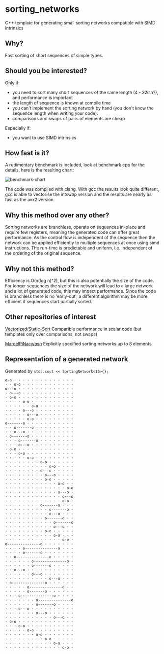 # sorting_networks
C++ template for generating small sorting networks compatible with SIMD intrinsics

## Why?

Fast sorting of short sequences of simple types.

## Should you be interested?

Only if:

* you need to sort many short sequences of the same length (4 - 32ish?), and performance is important
* the length of sequence is known at compile time
* you can't implement the sorting network by hand (you don't know the sequence length when writing your code).
* comparisons and swaps of pairs of elements are cheap

Especially if:

* you want to use SIMD intrinsics

## How fast is it?

A rudimentary benchmark is included, look at benchmark.cpp for
the details, here is the resulting chart:

![benchmark-chart](https://user-images.githubusercontent.com/2971239/115790498-b7575600-a3be-11eb-80b7-5903d9087d9a.png)

The code was compiled with clang. With gcc the results look quite different, gcc is able to vectorise the intswap version and the results are nearly as fast as the avx2 version.

## Why this method over any other?

Sorting networks are branchless, operate on sequences in-place and require few registers, meaning the generated code can offer great performance.
As the control flow is independent of the sequence then the network can be applied efficiently to multiple sequences at once using simd instructions.
The run-time is predictable and uniform, i.e. independent of the ordering of the original sequence.

## Why not this method?

Efficiency is O(n(log n)^2), but this is also potentially the size of the code.
For longer sequences the size of the network will lead to a large network and a lot of generated code, this may impact performance.
Since the code is branchless there is no 'early-out', a different algorithm may be more efficient if sequences start partially sorted.

## Other repositories of interest

[Vectorized/Static-Sort](https://github.com/Vectorized/Static-Sort)
Comparible performance in scalar code (but templates only over comparisons, not swaps)

[MarcelPiNacy/osn](https://github.com/MarcelPiNacy/osn)
Explicitly specified sorting networks up to 8 elements

## Representation of a generated network

Generated by `std::cout << SortingNetwork<16>{};`

```
o-o · · · · · · · · · · · · · ·
· · o-o · · · · · · · · · · · ·
o---o · · · · · · · · · · · · ·
· o---o · · · · · · · · · · · ·
· o-o · · · · · · · · · · · · ·
· · · · o-o · · · · · · · · · ·
· · · · · · o-o · · · · · · · ·
· · · · o---o · · · · · · · · ·
· · · · · o---o · · · · · · · ·
· · · · · o-o · · · · · · · · ·
o-------o · · · · · · · · · · ·
· · o-------o · · · · · · · · ·
· · o---o · · · · · · · · · · ·
· o-------o · · · · · · · · · ·
· · · o-------o · · · · · · · ·
· · · o---o · · · · · · · · · ·
· o-o · · · · · · · · · · · · ·
· · · o-o · · · · · · · · · · ·
· · · · · o-o · · · · · · · · ·
· · · · · · · · o-o · · · · · ·
· · · · · · · · · · o-o · · · ·
· · · · · · · · o---o · · · · ·
· · · · · · · · · o---o · · · ·
· · · · · · · · · o-o · · · · ·
· · · · · · · · · · · · o-o · ·
· · · · · · · · · · · · · · o-o
· · · · · · · · · · · · o---o ·
· · · · · · · · · · · · · o---o
· · · · · · · · · · · · · o-o ·
· · · · · · · · o-------o · · ·
· · · · · · · · · · o-------o ·
· · · · · · · · · · o---o · · ·
· · · · · · · · · o-------o · ·
· · · · · · · · · · · o-------o
· · · · · · · · · · · o---o · ·
· · · · · · · · · o-o · · · · ·
· · · · · · · · · · · o-o · · ·
· · · · · · · · · · · · · o-o ·
o---------------o · · · · · · ·
· · · · o---------------o · · ·
· · · · o-------o · · · · · · ·
· · o---------------o · · · · ·
· · · · · · o---------------o ·
· · · · · · o-------o · · · · ·
· · o---o · · · · · · · · · · ·
· · · · · · o---o · · · · · · ·
· · · · · · · · · · o---o · · ·
· o---------------o · · · · · ·
· · · · · o---------------o · ·
· · · · · o-------o · · · · · ·
· · · o---------------o · · · ·
· · · · · · · o---------------o
· · · · · · · o-------o · · · ·
· · · o---o · · · · · · · · · ·
· · · · · · · o---o · · · · · ·
· · · · · · · · · · · o---o · ·
· o-o · · · · · · · · · · · · ·
· · · o-o · · · · · · · · · · ·
· · · · · o-o · · · · · · · · ·
· · · · · · · o-o · · · · · · ·
· · · · · · · · · o-o · · · · ·
· · · · · · · · · · · o-o · · ·
· · · · · · · · · · · · · o-o ·
```
